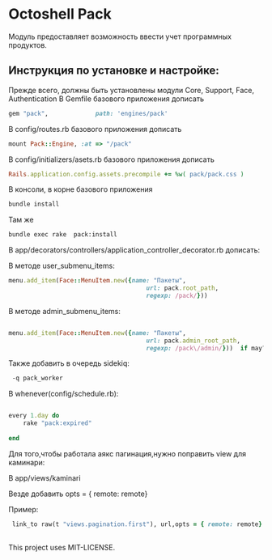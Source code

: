 # Octoshell Pack

Модуль предоставляет возможность ввести учет программных продуктов.

## Инструкция по установке и настройке:

Прежде всего, должны быть установлены модули Core, Support, Face, Authentication
В Gemfile базового приложения дописать

```ruby
gem "pack",             path: 'engines/pack'
```
В config/routes.rb базового приложения дописать

```ruby
mount Pack::Engine, :at => "/pack"

```

В config/initializers/asets.rb базового приложения дописать

```ruby
Rails.application.config.assets.precompile += %w( pack/pack.css )

```
В консоли, в корне базового приложения

```bash
bundle install
```

Там же

```bash
bundle exec rake  pack:install
```


В app/decorators/controllers/application_controller_decorator.rb  дописать:

 В методе user_submenu_items:

```ruby
menu.add_item(Face::MenuItem.new({name: "Пакеты",
                                      url: pack.root_path,
                                      regexp: /pack/}))

```

В методе admin_submenu_items:
```ruby

menu.add_item(Face::MenuItem.new({name: "Пакеты",
                                      url: pack.admin_root_path,
                                      regexp: /pack\/admin/}))  if may? :manage, :packages

```

Также добавить в очередь sidekiq:


```bash
 -q pack_worker 
```



В whenever(config/schedule.rb):
```ruby

every 1.day do
	rake "pack:expired"
   
end
```



Для того,чтобы работала аякс пагинация,нужно поправить view для каминари:

В app/views/kaminari

Везде добавить  opts = { remote: remote}

Пример:

```ruby
 link_to raw(t "views.pagination.first"), url,opts = { remote: remote}
 
```








This project uses MIT-LICENSE.
